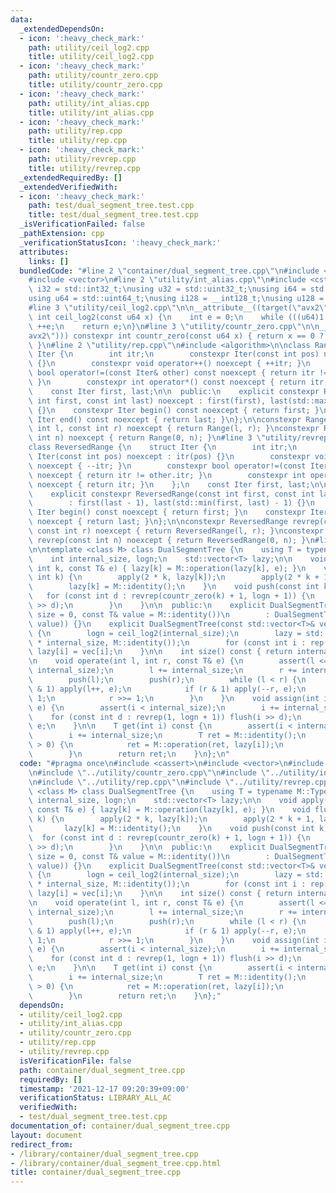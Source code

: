 ```yaml
---
data:
  _extendedDependsOn:
  - icon: ':heavy_check_mark:'
    path: utility/ceil_log2.cpp
    title: utility/ceil_log2.cpp
  - icon: ':heavy_check_mark:'
    path: utility/countr_zero.cpp
    title: utility/countr_zero.cpp
  - icon: ':heavy_check_mark:'
    path: utility/int_alias.cpp
    title: utility/int_alias.cpp
  - icon: ':heavy_check_mark:'
    path: utility/rep.cpp
    title: utility/rep.cpp
  - icon: ':heavy_check_mark:'
    path: utility/revrep.cpp
    title: utility/revrep.cpp
  _extendedRequiredBy: []
  _extendedVerifiedWith:
  - icon: ':heavy_check_mark:'
    path: test/dual_segment_tree.test.cpp
    title: test/dual_segment_tree.test.cpp
  _isVerificationFailed: false
  _pathExtension: cpp
  _verificationStatusIcon: ':heavy_check_mark:'
  attributes:
    links: []
  bundledCode: "#line 2 \"container/dual_segment_tree.cpp\"\n#include <cassert>\n\
    #include <vector>\n#line 2 \"utility/int_alias.cpp\"\n#include <cstdint>\n\nusing\
    \ i32 = std::int32_t;\nusing u32 = std::uint32_t;\nusing i64 = std::int64_t;\n\
    using u64 = std::uint64_t;\nusing i128 = __int128_t;\nusing u128 = __uint128_t;\n\
    #line 3 \"utility/ceil_log2.cpp\"\n\n__attribute__((target(\"avx2\"))) constexpr\
    \ int ceil_log2(const u64 x) {\n    int e = 0;\n    while (((u64)1 << e) < x)\
    \ ++e;\n    return e;\n}\n#line 3 \"utility/countr_zero.cpp\"\n\n__attribute__((target(\"\
    avx2\"))) constexpr int countr_zero(const u64 x) { return x == 0 ? 64 : __builtin_ctzll(x);\
    \ }\n#line 2 \"utility/rep.cpp\"\n#include <algorithm>\n\nclass Range {\n    struct\
    \ Iter {\n        int itr;\n        constexpr Iter(const int pos) noexcept : itr(pos)\
    \ {}\n        constexpr void operator++() noexcept { ++itr; }\n        constexpr\
    \ bool operator!=(const Iter& other) const noexcept { return itr != other.itr;\
    \ }\n        constexpr int operator*() const noexcept { return itr; }\n    };\n\
    \    const Iter first, last;\n\n  public:\n    explicit constexpr Range(const\
    \ int first, const int last) noexcept : first(first), last(std::max(first, last))\
    \ {}\n    constexpr Iter begin() const noexcept { return first; }\n    constexpr\
    \ Iter end() const noexcept { return last; }\n};\n\nconstexpr Range rep(const\
    \ int l, const int r) noexcept { return Range(l, r); }\nconstexpr Range rep(const\
    \ int n) noexcept { return Range(0, n); }\n#line 3 \"utility/revrep.cpp\"\n\n\
    class ReversedRange {\n    struct Iter {\n        int itr;\n        constexpr\
    \ Iter(const int pos) noexcept : itr(pos) {}\n        constexpr void operator++()\
    \ noexcept { --itr; }\n        constexpr bool operator!=(const Iter& other) const\
    \ noexcept { return itr != other.itr; }\n        constexpr int operator*() const\
    \ noexcept { return itr; }\n    };\n    const Iter first, last;\n\n  public:\n\
    \    explicit constexpr ReversedRange(const int first, const int last) noexcept\n\
    \        : first(last - 1), last(std::min(first, last) - 1) {}\n    constexpr\
    \ Iter begin() const noexcept { return first; }\n    constexpr Iter end() const\
    \ noexcept { return last; }\n};\n\nconstexpr ReversedRange revrep(const int l,\
    \ const int r) noexcept { return ReversedRange(l, r); }\nconstexpr ReversedRange\
    \ revrep(const int n) noexcept { return ReversedRange(0, n); }\n#line 9 \"container/dual_segment_tree.cpp\"\
    \n\ntemplate <class M> class DualSegmentTree {\n    using T = typename M::Type;\n\
    \    int internal_size, logn;\n    std::vector<T> lazy;\n\n    void apply(const\
    \ int k, const T& e) { lazy[k] = M::operation(lazy[k], e); }\n    void flush(const\
    \ int k) {\n        apply(2 * k, lazy[k]);\n        apply(2 * k + 1, lazy[k]);\n\
    \        lazy[k] = M::identity();\n    }\n    void push(const int k) {\n     \
    \   for (const int d : revrep(countr_zero(k) + 1, logn + 1)) {\n            flush(k\
    \ >> d);\n        }\n    }\n\n  public:\n    explicit DualSegmentTree(const int\
    \ size = 0, const T& value = M::identity())\n        : DualSegmentTree(std::vector<T>(size,\
    \ value)) {}\n    explicit DualSegmentTree(const std::vector<T>& vec) : internal_size(vec.size())\
    \ {\n        logn = ceil_log2(internal_size);\n        lazy = std::vector<T>(2\
    \ * internal_size, M::identity());\n        for (const int i : rep(0, internal_size))\
    \ lazy[i] = vec[i];\n    }\n\n    int size() const { return internal_size; }\n\
    \n    void operate(int l, int r, const T& e) {\n        assert(l <= r and r <=\
    \ internal_size);\n        l += internal_size;\n        r += internal_size;\n\
    \        push(l);\n        push(r);\n        while (l < r) {\n            if (l\
    \ & 1) apply(l++, e);\n            if (r & 1) apply(--r, e);\n            l >>=\
    \ 1;\n            r >>= 1;\n        }\n    }\n    void assign(int i, const T&\
    \ e) {\n        assert(i < internal_size);\n        i += internal_size;\n    \
    \    for (const int d : revrep(1, logn + 1)) flush(i >> d);\n        lazy[i] =\
    \ e;\n    }\n\n    T get(int i) const {\n        assert(i < internal_size);\n\
    \        i += internal_size;\n        T ret = M::identity();\n        while (i\
    \ > 0) {\n            ret = M::operation(ret, lazy[i]);\n            i >>= 1;\n\
    \        }\n        return ret;\n    }\n};\n"
  code: "#pragma once\n#include <cassert>\n#include <vector>\n#include \"../utility/ceil_log2.cpp\"\
    \n#include \"../utility/countr_zero.cpp\"\n#include \"../utility/int_alias.cpp\"\
    \n#include \"../utility/rep.cpp\"\n#include \"../utility/revrep.cpp\"\n\ntemplate\
    \ <class M> class DualSegmentTree {\n    using T = typename M::Type;\n    int\
    \ internal_size, logn;\n    std::vector<T> lazy;\n\n    void apply(const int k,\
    \ const T& e) { lazy[k] = M::operation(lazy[k], e); }\n    void flush(const int\
    \ k) {\n        apply(2 * k, lazy[k]);\n        apply(2 * k + 1, lazy[k]);\n \
    \       lazy[k] = M::identity();\n    }\n    void push(const int k) {\n      \
    \  for (const int d : revrep(countr_zero(k) + 1, logn + 1)) {\n            flush(k\
    \ >> d);\n        }\n    }\n\n  public:\n    explicit DualSegmentTree(const int\
    \ size = 0, const T& value = M::identity())\n        : DualSegmentTree(std::vector<T>(size,\
    \ value)) {}\n    explicit DualSegmentTree(const std::vector<T>& vec) : internal_size(vec.size())\
    \ {\n        logn = ceil_log2(internal_size);\n        lazy = std::vector<T>(2\
    \ * internal_size, M::identity());\n        for (const int i : rep(0, internal_size))\
    \ lazy[i] = vec[i];\n    }\n\n    int size() const { return internal_size; }\n\
    \n    void operate(int l, int r, const T& e) {\n        assert(l <= r and r <=\
    \ internal_size);\n        l += internal_size;\n        r += internal_size;\n\
    \        push(l);\n        push(r);\n        while (l < r) {\n            if (l\
    \ & 1) apply(l++, e);\n            if (r & 1) apply(--r, e);\n            l >>=\
    \ 1;\n            r >>= 1;\n        }\n    }\n    void assign(int i, const T&\
    \ e) {\n        assert(i < internal_size);\n        i += internal_size;\n    \
    \    for (const int d : revrep(1, logn + 1)) flush(i >> d);\n        lazy[i] =\
    \ e;\n    }\n\n    T get(int i) const {\n        assert(i < internal_size);\n\
    \        i += internal_size;\n        T ret = M::identity();\n        while (i\
    \ > 0) {\n            ret = M::operation(ret, lazy[i]);\n            i >>= 1;\n\
    \        }\n        return ret;\n    }\n};"
  dependsOn:
  - utility/ceil_log2.cpp
  - utility/int_alias.cpp
  - utility/countr_zero.cpp
  - utility/rep.cpp
  - utility/revrep.cpp
  isVerificationFile: false
  path: container/dual_segment_tree.cpp
  requiredBy: []
  timestamp: '2021-12-17 09:20:39+09:00'
  verificationStatus: LIBRARY_ALL_AC
  verifiedWith:
  - test/dual_segment_tree.test.cpp
documentation_of: container/dual_segment_tree.cpp
layout: document
redirect_from:
- /library/container/dual_segment_tree.cpp
- /library/container/dual_segment_tree.cpp.html
title: container/dual_segment_tree.cpp
---
```

